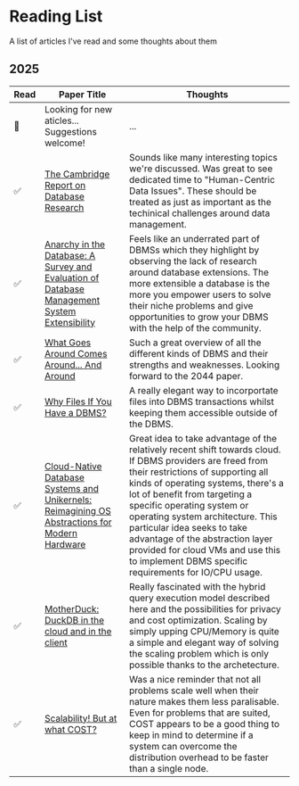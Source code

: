 # Reading List
A list of articles I've read and some thoughts about them

## 2025

| Read | Paper Title    | Thoughts |
| -------- | ------- | ---- |
| :black_square_button: | Looking for new aticles... Suggestions welcome!  | ... |
| :white_check_mark: | [The Cambridge Report on Database Research](https://arxiv.org/abs/2504.11259)    | Sounds like many interesting topics we're discussed. Was great to see dedicated time to "Human-Centric Data Issues".  These should be treated as just as important as the techinical challenges around data management. |
| :white_check_mark: | [Anarchy in the Database: A Survey and Evaluation of Database Management System Extensibility](https://vldb.org/pvldb/vol18/p1962-kim.pdf)    | Feels like an underrated part of DBMSs which they highlight by observing the lack of research around database extensions. The more extensible a database is the more you empower users to solve their niche problems and give opportunities to grow your DBMS with the help of the community.  |
| :white_check_mark: | [What Goes Around Comes Around... And Around](https://db.cs.cmu.edu/papers/2024/whatgoesaround-sigmodrec2024.pdf)    | Such a great overview of all the different kinds of DBMS and their strengths and weaknesses. Looking forward to the 2044 paper. |
| :white_check_mark: | [Why Files If You Have a DBMS?](https://www.cs.cit.tum.de/fileadmin/w00cfj/dis/papers/blob.pdf)    | A really elegant way to incorportate files into DBMS transactions whilst keeping them accessible outside of the DBMS. |
| :white_check_mark: | [Cloud-Native Database Systems and Unikernels: Reimagining OS Abstractions for Modern Hardware](https://www.cs.cit.tum.de/fileadmin/w00cfj/dis/papers/cumulus.pdf)    | Great idea to take advantage of the relatively recent shift towards cloud. If DBMS providers are freed from their restrictions of supporting all kinds of operating systems, there's a lot of benefit from targeting a specific operating system or operating system architecture. This particular idea seeks to take advantage of the abstraction layer provided for cloud VMs and use this to implement DBMS specific requirements for IO/CPU usage.|
| :white_check_mark:  | [MotherDuck: DuckDB in the cloud and in the client](https://www.cidrdb.org/cidr2024/papers/p46-atwal.pdf)     | Really fascinated with the hybrid query execution model described here and the possibilities for privacy and cost optimization. Scaling by simply upping CPU/Memory is quite a simple and elegant way of solving the scaling problem which is only possible thanks to the archetecture. |
| :white_check_mark:    | [Scalability! But at what COST?](https://www.usenix.org/system/files/conference/hotos15/hotos15-paper-mcsherry.pdf)    | Was a nice reminder that not all problems scale well when their nature makes them less paralisable. Even for problems that are suited, COST appears to be a good thing to keep in mind to determine if a system can overcome the distribution overhead to be faster than a single node.  |
